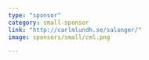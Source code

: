 ```yaml
---
type: "sponsor"
category: small-sponsor
link: "http://carlmlundh.se/salonger/"
image: sponsors/small/cml.png

---
```

